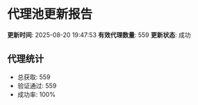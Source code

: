 # 代理池更新报告

**更新时间**: 2025-08-20 19:47:53
**有效代理数量**: 559
**更新状态**:  成功

## 代理统计
- 总获取: 559
- 验证通过: 559
- 成功率: 100%
